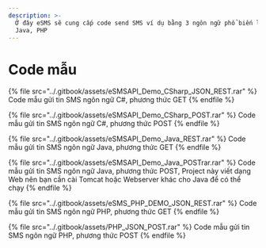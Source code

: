 ```yaml
---
description: >-
  Ở đây eSMS sẽ cung cấp code send SMS ví dụ bằng 3 ngôn ngữ phổ biến là C#,
  Java, PHP
---
```


# Code mẫu

{% file src="../.gitbook/assets/eSMSAPI_Demo_CSharp_JSON_REST.rar" %}
Code mẫu gửi tin SMS ngôn ngữ C#, phương thức GET
{% endfile %}

{% file src="../.gitbook/assets/eSMSAPI_Demo_CSharp_POST.rar" %}
Code mẫu gửi tin SMS ngôn ngữ C#, phương thức POST
{% endfile %}

{% file src="../.gitbook/assets/eSMSAPI_Demo_Java_REST.rar" %}
Code mẫu gửi tin SMS ngôn ngữ Java, phương thức GET
{% endfile %}

{% file src="../.gitbook/assets/eSMSAPI_Demo_Java_POSTrar.rar" %}
Code mẫu gửi tin SMS ngôn ngữ Java, phương thức POST, Project này viết dạng Web nên bạn cần cài Tomcat hoặc Webserver khác cho Java để có thể chạy
{% endfile %}

{% file src="../.gitbook/assets/eSMS_PHP_DEMO_JSON_REST.rar" %}
Code mẫu gửi tin SMS ngôn ngữ PHP, phương thức GET
{% endfile %}

{% file src="../.gitbook/assets/PHP_JSON_POST.rar" %}
Code mẫu gửi tin SMS ngôn ngữ PHP, phương thức POST
{% endfile %}
